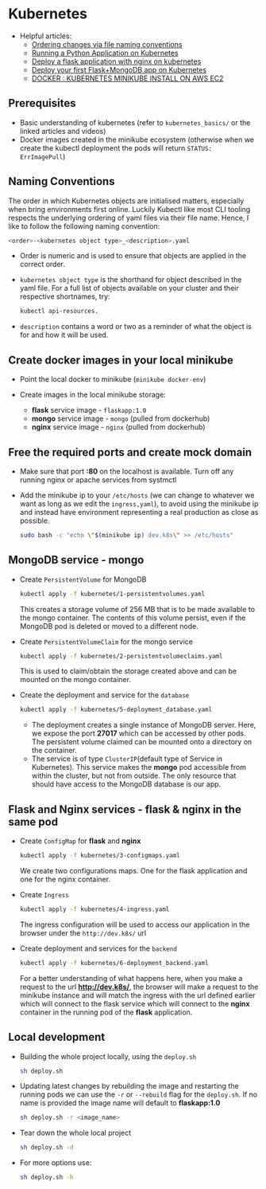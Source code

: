 # Kubernetes

- Helpful articles:
  - [Ordering changes via file naming conventions](https://www.quarryfox.com/docs/kubernetes/k8_naming_convention/)
  - [Running a Python Application on Kubernetes](https://medium.com/avmconsulting-blog/running-a-python-application-on-kubernetes-aws-56609e7cd88c)
  - [Deploy a flask application with nginx on kubernetes](https://www.kisphp.com/kubernetes/deploy-a-flask-application-with-nginx-on-kubernetes)
  - [Deploy your first Flask+MongoDB app on Kubernetes](https://levelup.gitconnected.com/deploy-your-first-flask-mongodb-app-on-kubernetes-8f5a33fa43b4)
  - [DOCKER : KUBERNETES MINIKUBE INSTALL ON AWS EC2](https://www.bogotobogo.com/DevOps/Docker/Docker-Kubernetes-Minikube-install-on-AWS-EC2.php)

## Prerequisites

- Basic understanding of kubernetes (refer to `kubernetes_basics/` or the linked articles and videos)
- Docker images created in the minikube ecosystem (otherwise when we create the kubectl deployment the pods will return `STATUS: ErrImagePull`)

## Naming Conventions
  The order in which Kubernetes objects are initialised matters, especially when bring environments first online. Luckily Kubectl like most CLI tooling respects the underlying ordering of yaml files via their file name. Hence, I like to follow the following naming convention:

  ```bash
  <order>-<kubernetes object type>_<description>.yaml
  ```

- Order is numeric and is used to ensure that objects are applied in the correct order.

- `kubernetes object type` is the shorthand for object described in the yaml file. For a full list of objects available on your   cluster and their respective shortnames, try:
  ```bash
  kubectl api-resources.
  ```

- `description` contains a word or two as a reminder of what the object is for and how it will be used.

## Create docker images in your local minikube

- Point the local docker to minikube (`minikube docker-env`)
- Create images in the local minikube storage:

  - **flask** service image - `flaskapp:1.0`
  - **mongo** service image - `mongo` (pulled from dockerhub)
  - **nginx** service image - `nginx` (pulled from dockerhub)

## Free the required ports and create mock domain

- Make sure that port **:80** on the localhost is available. Turn off any running nginx or apache services from systmctl

- Add the minikube ip to your `/etc/hosts` (we can change to whatever we want as long as we edit the `ingress,yaml`), to avoid using the minikube ip and instead have environment representing a real production as close as possible.
  ```bash
  sudo bash -c "echo \"$(minikube ip) dev.k8s\" >> /etc/hosts"
  ```

## MongoDB service - **mongo**

- Create `PersistentVolume` for MongoDB

  ```bash
  kubectl apply -f kubernetes/1-persistentvolumes.yaml
  ```

  This creates a storage volume of 256 MB that is to be made available to the mongo container. The contents of this volume persist, even if the MongoDB pod is deleted or moved to a different node.

- Create `PersistentVolumeClaim` for the mongo service

  ```bash
  kubectl apply -f kubernetes/2-persistentvolumeclaims.yaml
  ```

  This is used to claim/obtain the storage created above and can be mounted on the mongo container.

- Create the deployment and service for the `database`

  ```bash
  kubectl apply -f kubernetes/5-deployment_database.yaml
  ```

  - The deployment creates a single instance of MongoDB server. Here, we expose the port **27017** which can be accessed by other pods. The persistent volume claimed can be mounted onto a directory on the container.
  - The service is of type `ClusterIP`(default type of Service in Kubernetes). This service makes the **mongo** pod accessible from within the cluster, but not from outside. The only resource that should have access to the MongoDB database is our app.

## Flask and Nginx services - **flask** & **nginx** in the same pod

- Create `ConfigMap` for **flask** and **nginx**

  ```bash
  kubectl apply -f kubernetes/3-configmaps.yaml
  ```

  We create two configurations maps. One for the flask application and one for the nginx container.

- Create `Ingress`

  ```bash
  kubectl apply -f kubernetes/4-ingress.yaml
  ```

  The ingress configuration will be used to access our application in the browser under the `http://dev.k8s/` url

- Create deployment and services for the `backend`

  ```bash
  kubectl apply -f kubernetes/6-deployment_backend.yaml
  ```

  For a better understanding of what happens here, when you make a request to the url **http://dev.k8s/**, the browser will make a request to the minikube instance and will match the ingress with the url defined earlier which will connect to the flask service which will connect to the **nginx** container in the running pod of the **flask** application.

## Local development

- Building the whole project locally, using the `deploy.sh`

  ```bash
  sh deploy.sh
  ```

- Updating latest changes by rebuilding the image and restarting the running pods we can use the `-r` or `--rebuild` flag for the `deploy.sh`. If no name is provided the image name will default to **flaskapp:1.0**

  ```bash
  sh deploy.sh -r <image_name>
  ```

- Tear down the whole local project

  ```bash
  sh deploy.sh -d
  ```

- For more options use:
  ```bash
  sh deploy.sh -h
  ```
